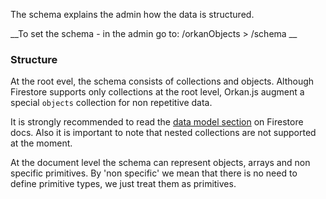 The schema explains the admin how the data is structured. 


__To set the schema - in the admin go to: /orkanObjects > /schema __

### Structure
At the root evel, the schema consists of collections and objects. 
Although Firestore supports only collections at the root level, Orkan.js augment a special ```objects``` collection for non repetitive data.

It is strongly recommended to read the [data model section](https://firebase.google.com/docs/firestore/data-model) 
on Firestore docs. Also it is important to note that nested collections are not supported at the moment.

At the document level the schema can represent objects, arrays and non specific primitives.
By 'non specific' we mean that there is no need to define primitive types, we just treat them as primitives.
 